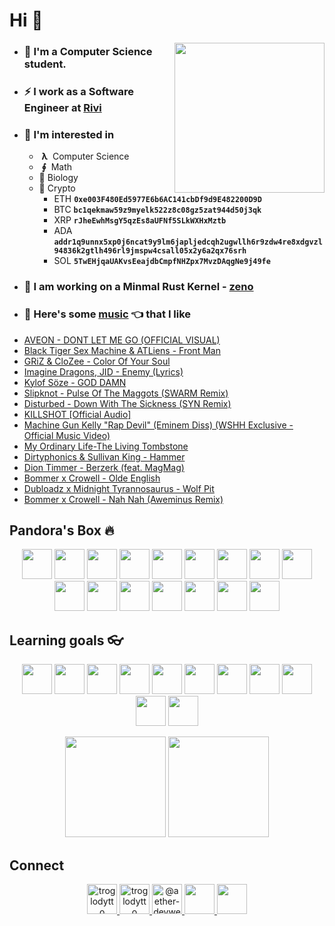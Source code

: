 # Hi 👋

<img align='right' src="https://cutt.ly/lnfmbqL" width="240">

- ### **🏫 I'm a Computer Science student.**
- ### ⚡ **I work as a Software Engineer at [Rivi](https://rivi.co/)**
- ### 🤔 **I'm interested in**
    - &nbsp;**λ**&nbsp; Computer Science
    - &nbsp;**∮**&nbsp; Math
    - 🧠 Biology
    - 🔑 Crypto 
        - ETH **`0xe003F480Ed5977E6b6AC141cbDf9d9E482200D9D`**
        - BTC **`bc1qekmaw59z9myelk522z8c08gz5zat944d50j3qk`**
        - XRP **`rJheEwhMsgY5qzEs8aUFNf5SLkWXHxMztb`**
        - ADA **`addr1q9unnx5xp0j6ncat9y9lm6japljedcqh2ugwllh6r9zdw4re8xdgvzl94836k2gtlh496rl9jmspw4csall05x2y6a2qx76srh`**
        - SOL **`5TwEHjqaUAKvsEeajdbCmpfNHZpx7MvzDAqgNe9j49fe`**
- ### 🦄 **I am working on a Minmal Rust Kernel - [zeno](https://github.com/aether-devweb/zeno)**
- ### 🎵 **Here's some [music](https://youtube.com/playlist?list=PLuWs5sMPaxNj2aS1MtLMgcUsNuldIeynG) 👈 that I like**
    <!-- BLOG-POST-LIST:START -->
- [AVEON - DONT LET ME GO &lpar;OFFICIAL VISUAL&rpar;](https://www.youtube.com/watch?v=RKxJp57GANg)
- [Black Tiger Sex Machine &amp; ATLiens - Front Man](https://www.youtube.com/watch?v=06t-xFodC9k)
- [GRiZ &amp; CloZee - Color Of Your Soul](https://www.youtube.com/watch?v=vgSVHDNG_Ug)
- [Imagine Dragons, JID - Enemy &lpar;Lyrics&rpar;](https://www.youtube.com/watch?v=QOQlBgKxc5w)
- [Kylof Söze - GOD DAMN](https://www.youtube.com/watch?v=gB5jHsOg8PI)
- [Slipknot - Pulse Of The Maggots &lpar;SWARM Remix&rpar;](https://www.youtube.com/watch?v=nZeJw44ZwYg)
- [Disturbed - Down With The Sickness &lpar;SYN Remix&rpar;](https://www.youtube.com/watch?v=WELjsTlTnX4)
- [KILLSHOT [Official Audio]](https://www.youtube.com/watch?v=FxQTY-W6GIo)
- [Machine Gun Kelly &quot;Rap Devil&quot; &lpar;Eminem Diss&rpar; &lpar;WSHH Exclusive - Official Music Video&rpar;](https://www.youtube.com/watch?v=Fp0BScQSSvg)
- [My Ordinary Life-The Living Tombstone](https://www.youtube.com/watch?v=9Zj0JOHJR-s)
- [Dirtyphonics &amp; Sullivan King - Hammer](https://www.youtube.com/watch?v=L1nLE7xjBCg)
- [Dion Timmer - Berzerk &lpar;feat. MagMag&rpar;](https://www.youtube.com/watch?v=P4iwB8KeTbw)
- [Bommer x Crowell - Olde English](https://www.youtube.com/watch?v=-Tjiz7GfJps)
- [Dubloadz x Midnight Tyrannosaurus - Wolf Pit](https://www.youtube.com/watch?v=fJM7Vvngf5k)
- [Bommer x Crowell - Nah Nah &lpar;Aweminus Remix&rpar;](https://www.youtube.com/watch?v=vdNTfwcC7Gg)
<!-- BLOG-POST-LIST:END -->

## Pandora's Box 🔥

<p align="center">
    <img height="48" width="48" src="https://cutt.ly/qhUXKYp" />
    <img height="48" width="48" src="https://cutt.ly/phUXVJx" />
    <img height="48" width="48" src="https://cutt.ly/1hUX1az" />
    <img height="48" width="48" src="https://cutt.ly/BvOKUon" />
    <img height="48" width="48" src="https://cutt.ly/0vOK6Xf" />
    <img height="48" width="48" src="https://cutt.ly/DhUX4hd" />
    <img height="48" width="48" src="https://cutt.ly/xhUCyFt" />
    <img height="48" width="48" src="https://cutt.ly/ohUXfm2" />
    <img height="48" width="48" src="https://cutt.ly/dhUZ9V9" />
    <img height="48" width="48" src="/Docker.svg" />
    <img height="48" width="48" src="https://www.vectorlogo.zone/logos/mysql/mysql-icon.svg" />
    <img height="48" width="48" src="https://www.vectorlogo.zone/logos/postgresql/postgresql-icon.svg" />
    <img height="48" width="48" src="https://www.vectorlogo.zone/logos/mongodb/mongodb-icon.svg" />
    <img height="48" width="48" src="https://www.vectorlogo.zone/logos/google_cloud/google_cloud-icon.svg" />
    <img height="48" width="48" src="https://www.vectorlogo.zone/logos/graphql/graphql-icon.svg" />
    <img height="48" width="48" src="https://www.vectorlogo.zone/logos/ethereum/ethereum-icon.svg" />    
</p>


## Learning goals 👓

<p align="center">
    <img height="48" width="48" src="https://cutt.ly/kvOLjhg" />
    <img height="48" width="48" src="https://cutt.ly/DhUXg0n" />
    <img height="48" width="48" src="https://www.vectorlogo.zone/logos/android/android-icon.svg" />
    <img height="48" width="48" src="https://cutt.ly/ohUXkQ6" />
    <img height="48" width="48" src="https://www.vectorlogo.zone/logos/kotlinlang/kotlinlang-icon.svg" />
    <img height="48" width="48" src="https://cutt.ly/jmyM6jn" />
    <img height="48" width="48" src="/Phoenix.svg" />
    <img height="48" width="48" src="https://www.vectorlogo.zone/logos/elixir-lang/elixir-lang-icon.svg" />
    <img height="48" width="48" src="https://www.vectorlogo.zone/logos/firebase/firebase-icon.svg" />
    <img height="48" width="48" src="https://graphql-engine-cdn.hasura.io/img/hasura_icon_black.svg" />
    <img height="48" width="48" src="https://www.vectorlogo.zone/logos/kubernetes/kubernetes-icon.svg" />
</p>


<p align="center">
<img height="161" src="https://github-readme-stats.vercel.app/api?username=troglodytto&count_private=true&show_icons=true&hide=issues&theme=vue&custom_title=My%20Github%20Stats&border_color=41b883&border_radius=16"></img>
<img height="161" src="https://github-readme-stats.vercel.app/api/top-langs?username=troglodytto&show_icons=true&locale=en&layout=compact&hide=php,html,scss&theme=vue&border_color=41b883&border_radius=16"></img>
</p>

## Connect
<p align="center">
  <a href="https://twitter.com/troglodytto" target="blank">
    <img src="https://cutt.ly/mnfmrxh" alt="troglodytto" height="48" />
  </a>
  <a href="https://instagram.com/troglodytto" target="blank">
    <img src="https://cutt.ly/CnfmoSv" alt="troglodytto" height="48" />
  </a>
  <a href="https://medium.com/@troglodytto" target="blank">
    <img src="https://cutt.ly/gnfmabL" alt="@aether-devweb" height="48" />
  </a>
  <a href="https://dev.to/troglodytto">
    <img src="https://d2fltix0v2e0sb.cloudfront.net/dev-rainbow.svg" height="48" />
  <a/>
  <a href="https://gitlab.com/troglodytto">
    <img src="https://www.vectorlogo.zone/logos/gitlab/gitlab-icon.svg" height="48" />
  <a/>
</p>
